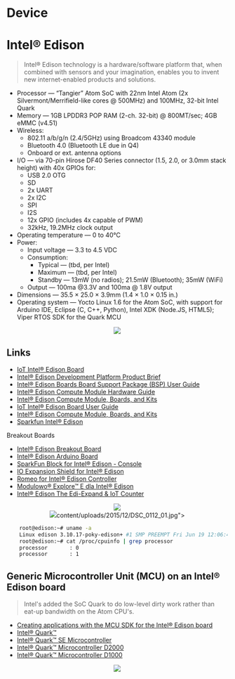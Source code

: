 # Device

# Intel® Edison

> Intel® Edison technology is a hardware/software platform that, when combined with sensors and your imagination, enables you to invent new internet-enabled products and solutions.

- Processor — “Tangier” Atom SoC with 22nm Intel Atom (2x Silvermont/Merrifield-like cores @ 500MHz) and 100MHz, 32-bit Intel Quark
- Memory — 1GB LPDDR3 POP RAM (2-ch. 32-bit) @ 800MT/sec; 4GB eMMC (v4.51)
- Wireless:
  - 802.11 a/b/g/n (2.4/5GHz) using Broadcom 43340 module
  - Bluetooth 4.0 (Bluetooth LE due in Q4)
  - Onboard or ext. antenna options
- I/O — via 70-pin Hirose DF40 Series connector (1.5, 2.0, or 3.0mm stack height) with 40x GPIOs for:
  - USB 2.0 OTG
  - SD
  - 2x UART
  - 2x I2C
  - SPI
  - I2S
  - 12x GPIO (includes 4x capable of PWM)
  - 32kHz, 19.2MHz clock output
- Operating temperature — 0 to 40°C
- Power:
  - Input voltage — 3.3 to 4.5 VDC
  - Consumption:
    - Typical — (tbd, per Intel)
    - Maximum — (tbd, per Intel)
    - Standby — 13mW (no radios); 21.5mW (Bluetooth); 35mW (WiFi)
  - Output — 100ma @3.3V and 100ma @ 1.8V output
- Dimensions — 35.5 × 25.0 × 3.9mm (1.4 × 1.0 × 0.15 in.)
- Operating system — Yocto Linux 1.6 for the Atom SoC, with support for Arduino IDE, Eclipse (C, C++, Python), Intel XDK (Node.JS, HTML5); Viper RTOS SDK for the Quark MCU

<center><img src="https://cdn.sparkfun.com//assets/parts/1/0/0/1/1/SparkFun_Edison_Boards-14.jpg"></center>

## Links

- [IoT Intel® Edison Board](https://software.intel.com/en-us/iot/hardware/edison)
- [Intel® Edison Development Platform Product Brief](http://download.intel.com/support/edison/sb/edison_pb_331179002.pdf)
- [Intel® Edison Boards Board Support Package (BSP) User Guide](http://www.intel.com/support/edison/sb/CS-035278.htm)
- [Intel® Edison Compute Module Hardware Guide](http://download.intel.com/support/edison/sb/edisonmodule_hg_331189004.pdf)
- [Intel® Edison Compute Module, Boards, and Kits](http://www.intel.com/content/www/us/en/do-it-yourself/edison.html)
- [IoT Intel® Edison Board User Guide](https://software.intel.com/en-us/intel-edison-board-user-guide)
- [Intel® Edison Compute Module, Boards, and Kits](https://www-ssl.intel.com/content/www/us/en/do-it-yourself/edison.html#kits)
- [Sparkfun Intel® Edison](https://www.sparkfun.com/categories/272)

Breakout Boards

- [Intel® Edison Breakout Board](http://download.intel.com/support/edison/sb/edisonbreakout_hg_331190006.pdf)
- [Intel® Edison Arduino Board](http://download.intel.com/support/edison/sb/edisonarduino_hg_331191007.pdf)
- [SparkFun Block for Intel® Edison - Console](https://www.sparkfun.com/products/13039)
- [IO Expansion Shield for Intel® Edison](http://www.dfrobot.com/index.php?route=product/product&path=166&product_id=1244#.VlkYuG1ME_M)
- [Romeo for Intel® Edison Controller](http://www.dfrobot.com/index.php?route=product/product&path=166&product_id=1241#.VlkY9G1ME_M)
- [Modulowo® Explore™ E dla Intel® Edison](https://store.modulowo.com/pl/p/Modulowo-Explore-E-dla-Intel-Edison/400)
- [Intel® Edison The Edi-Expand & IoT Counter](https://www.kickstarter.com/projects/tekt/the-iot-counter-supercharging-an-internet-of-numbe)

<center><img src="https://cdn.sparkfun.com//assets/parts/1/0/0/1/1/13025-04.jpg"></center>
<center><img src="https://cdn.sparkfun.com//assets/parts/1/0/1/3/9/13097-06.jpg">content/uploads/2015/12/DSC_0112_01.jpg"></center>


```sh
    root@edison:~# uname -a
    Linux edison 3.10.17-poky-edison+ #1 SMP PREEMPT Fri Jun 19 12:06:40 CEST 2015 i686 GNU/Linux
    root@edison:~# cat /proc/cpuinfo | grep processor
    processor       : 0
    processor       : 1
```

## Generic Microcontroller Unit (MCU) on an Intel® Edison board

> Intel's added the SoC Quark to do low-level dirty work rather than eat-up bandwidth on the Atom CPU's.

- [Creating applications with the MCU SDK for the Intel® Edison board](https://software.intel.com/en-us/creating-applications-with-mcu-sdk-for-intel-edison-board)
- [Intel® Quark™](https://en.wikipedia.org/wiki/Intel_Quark)
- [Intel® Quark™ SE Microcontroller](http://www.intel.com/content/www/us/en/embedded/products/quark/mcu/se-soc/overview.html)
- [Intel® Quark™ Microcontroller D2000](http://www.intel.com/content/www/us/en/embedded/products/quark/mcu/d2000/overview.html)
- [Intel® Quark™ Microcontroller D1000](http://www.intel.com/content/www/us/en/embedded/products/quark/mcu/d1000/overview.html)

<center><img src="https://software.intel.com/sites/default/files/did_feeds_images/4335AAD2-4104-48BC-8F26-127EB1102AF8/4335AAD2-4104-48BC-8F26-127EB1102AF8-imageId=78a88837-3b20-4f47-9cb5-0e56f795102e.png"></center>